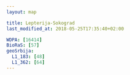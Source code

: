 ```yaml
---
layout: map

title: Lepterija-Sokograd
last_modified_at: 2018-05-25T17:35:40+02:00

WDPA: [16414]
BioRaS: [57]
geoSrbija:
  L1_183: [48]
  L1_362: [64]
---
```

